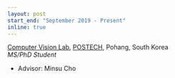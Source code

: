 ```yaml
---
layout: post
start_end: "September 2019 - Present"
inline: true
---
```


[Computer Vision Lab](http://cvlab.postech.ac.kr/lab/), [POSTECH](https://postech.ac.kr/), Pohang, South Korea \
*MS/PhD Student*
- Advisor: Minsu Cho
